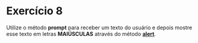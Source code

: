 # Exercício 8

Utilize o método **prompt** para receber um texto do usuário e depois mostre esse texto em letras **MAIÚSCULAS** através do método **[alert](https://developer.mozilla.org/pt-BR/docs/Web/API/Window/alert)**.
